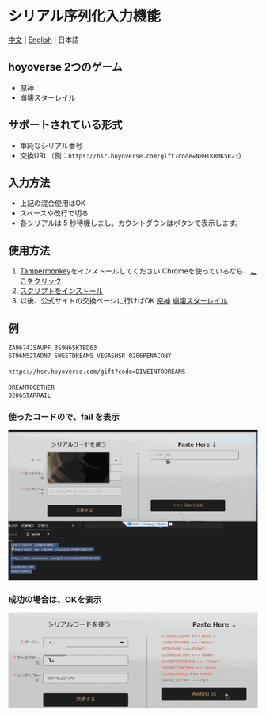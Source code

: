 # シリアル序列化入力機能
[中文](/README.md) | [English](./README_en.md) | 日本語

## hoyoverse 2つのゲーム
- 原神
- 崩壊スターレイル

## サポートされている形式
- 単純なシリアル番号
- 交換URL（例：`https://hsr.hoyoverse.com/gift?code=NB9TKRMK5R23`）

## 入力方法
- 上記の混合使用はOK
- スペースや改行で切る
- 各シリアルは 5 秒待機しまし。カウントダウンはボタンで表示します。

## 使用方法
1. [Tampermonkey](https://www.tampermonkey.net/)をインストールしてください
   Chromeを使っているなら、[ここをクリック](https://chromewebstore.google.com/detail/tampermonkey/dhdgffkkebhmkfjojejmpbldmpobfkfo)
2. [スクリプトをインストール](https://greasyfork.org/ja/scripts/486793-hoyoverse-%E5%BA%8F%E5%88%97%E5%8C%96%E5%BA%8F%E8%99%9F%E8%BC%B8%E5%85%A5)
3. 以後、公式サイトの交換ページに行けばOK
    [原神](https://genshin.hoyoverse.com/gift)
    [崩壊スターレイル](https://hsr.hoyoverse.com/gift)

## 例
```
ZA9674JSAUPF 3S9N65KTBD63 
6T96N52TADN7 SWEETDREAMS VEGASHSR 0206PENACONY

https://hsr.hoyoverse.com/gift?code=DIVEINTODREAMS

DREAMTOGETHER
0206STARRAIL
```

### 使ったコードので、fail を表示
![fail](./pic/running.gif)

### 成功の場合は、OKを表示
![OK](./pic/success.jpg)